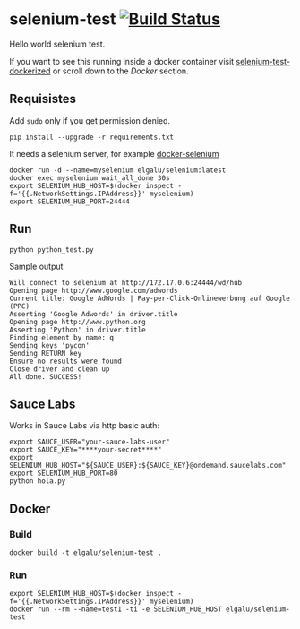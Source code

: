 # selenium-test [![Build Status](https://travis-ci.org/elgalu/selenium-test.svg?branch=master)](https://travis-ci.org/elgalu/selenium-test)

Hello world selenium test.

If you want to see this running inside a docker container visit [selenium-test-dockerized][] or scroll down to the *Docker* section.

## Requisistes
Add `sudo` only if you get permission denied.

    pip install --upgrade -r requirements.txt

It needs a selenium server, for example [docker-selenium][]

    docker run -d --name=myselenium elgalu/selenium:latest
    docker exec myselenium wait_all_done 30s
    export SELENIUM_HUB_HOST=$(docker inspect -f='{{.NetworkSettings.IPAddress}}' myselenium)
    export SELENIUM_HUB_PORT=24444

## Run

    python python_test.py

Sample output

    Will connect to selenium at http://172.17.0.6:24444/wd/hub
    Opening page http://www.google.com/adwords
    Current title: Google AdWords | Pay-per-Click-Onlinewerbung auf Google (PPC)
    Asserting 'Google Adwords' in driver.title
    Opening page http://www.python.org
    Asserting 'Python' in driver.title
    Finding element by name: q
    Sending keys 'pycon'
    Sending RETURN key
    Ensure no results were found
    Close driver and clean up
    All done. SUCCESS!

## Sauce Labs
Works in Sauce Labs via http basic auth:

    export SAUCE_USER="your-sauce-labs-user"
    export SAUCE_KEY="****your-secret****"
    export SELENIUM_HUB_HOST="${SAUCE_USER}:${SAUCE_KEY}@ondemand.saucelabs.com"
    export SELENIUM_HUB_PORT=80
    python hola.py

## Docker
### Build

    docker build -t elgalu/selenium-test .

### Run

    export SELENIUM_HUB_HOST=$(docker inspect -f='{{.NetworkSettings.IPAddress}}' myselenium)
    docker run --rm --name=test1 -ti -e SELENIUM_HUB_HOST elgalu/selenium-test


[selenium-test-dockerized]: https://github.com/elgalu/selenium-test-dockerized
[docker-selenium]: https://github.com/elgalu/docker-selenium
